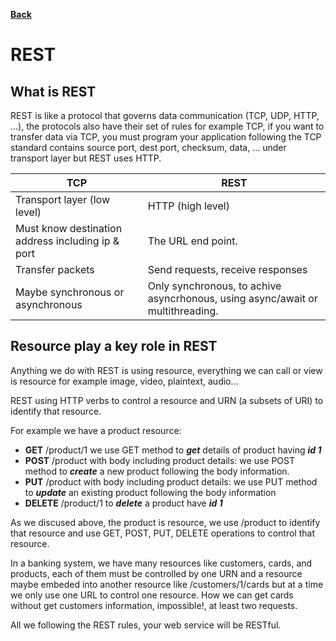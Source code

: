 [__Back__](../README.md)

# REST

## What is REST

REST is like a protocol that governs data communication (TCP, UDP, HTTP, ...), the protocols also have their set of rules for example TCP, if you want to transfer data via TCP, you must program your application following the TCP standard contains source port, dest port, checksum, data, ... under transport layer but REST uses HTTP.

TCP | REST
-|-
Transport layer (low level) | HTTP (high level)
Must know destination address including ip & port | The URL end point.
Transfer packets | Send requests, receive responses
Maybe synchronous or asynchronous | Only synchronous, to achive asyncrhonous, using async/await or multithreading.

## Resource play a key role in REST

Anything we do with REST is using resource, everything we can call or view is resource for example image, video, plaintext, audio...

REST using HTTP verbs to control a resource and URN (a subsets of URI) to identify that resource.

For example we have a product resource:

- __GET__ /product/1 we use GET method to ___get___ details of product having ___id 1___
- __POST__ /product with body including product details: we use POST method to ___create___ a new product following the body information.
- __PUT__ /product with body including product details: we use PUT method to ___update___ an existing product following the body information
- __DELETE__ /product/1 to ___delete___ a product have ___id 1___

As we discused above, the product is resource, we use /product to identify that resource and use GET, POST, PUT, DELETE operations to control that resource.

In a banking system, we have many resources like customers, cards, and products, each of them must be controlled by one URN and a resource maybe embeded into another resource like /customers/1/cards but at a time we only use one URL to control one resource. How we can get cards without get customers information, impossible!, at least two requests.

All we following the REST rules, your web service will be RESTful.
